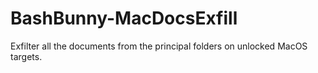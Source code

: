 # BashBunny-MacDocsExfill
Exfilter all the documents from the principal folders on unlocked MacOS targets.
